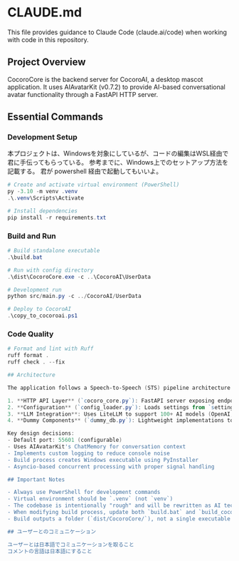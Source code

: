 # CLAUDE.md

This file provides guidance to Claude Code (claude.ai/code) when working with code in this repository.

## Project Overview

CocoroCore is the backend server for CocoroAI, a desktop mascot application. It uses AIAvatarKit (v0.7.2) to provide AI-based conversational avatar functionality through a FastAPI HTTP server.

## Essential Commands

### Development Setup
本プロジェクトは、Windowsを対象にしているが、コードの編集はWSL経由で君に手伝ってもらっている。
参考までに、Windows上でのセットアップ方法を記載する。
君が powershell 経由で起動してもいいよ。

```powershell
# Create and activate virtual environment (PowerShell)
py -3.10 -m venv .venv
.\.venv\Scripts\Activate

# Install dependencies
pip install -r requirements.txt
```

### Build and Run
```powershell
# Build standalone executable
.\build.bat

# Run with config directory
.\dist\CocoroCore.exe -c ..\CocoroAI\UserData

# Development run
python src/main.py -c ../CocoroAI/UserData

# Deploy to CocoroAI
.\copy_to_cocoroai.ps1
```

### Code Quality
```powershell
# Format and lint with Ruff
ruff format .
ruff check . --fix

## Architecture

The application follows a Speech-to-Speech (STS) pipeline architecture:

1. **HTTP API Layer** (`cocoro_core.py`): FastAPI server exposing endpoints for the desktop app
2. **Configuration** (`config_loader.py`): Loads settings from `setting.json` in UserData directory
3. **LLM Integration**: Uses LiteLLM to support 100+ AI models (OpenAI, Anthropic, Google, etc.)
4. **Dummy Components** (`dummy_db.py`): Lightweight implementations to avoid unnecessary file creation

Key design decisions:
- Default port: 55601 (configurable)
- Uses AIAvatarKit's ChatMemory for conversation context
- Implements custom logging to reduce console noise
- Build process creates Windows executable using PyInstaller
- Asyncio-based concurrent processing with proper signal handling

## Important Notes

- Always use PowerShell for development commands
- Virtual environment should be `.venv` (not `venv`)
- The codebase is intentionally "rough" and will be rewritten as AI technology evolves
- When modifying build process, update both `build.bat` and `build_cocoro.py`
- Build outputs a folder (`dist/CocoroCore/`), not a single executable

## ユーザーとのコミュニケーション

ユーザーとは日本語でコミュニケーションを取ること
コメントの言語は日本語にすること
